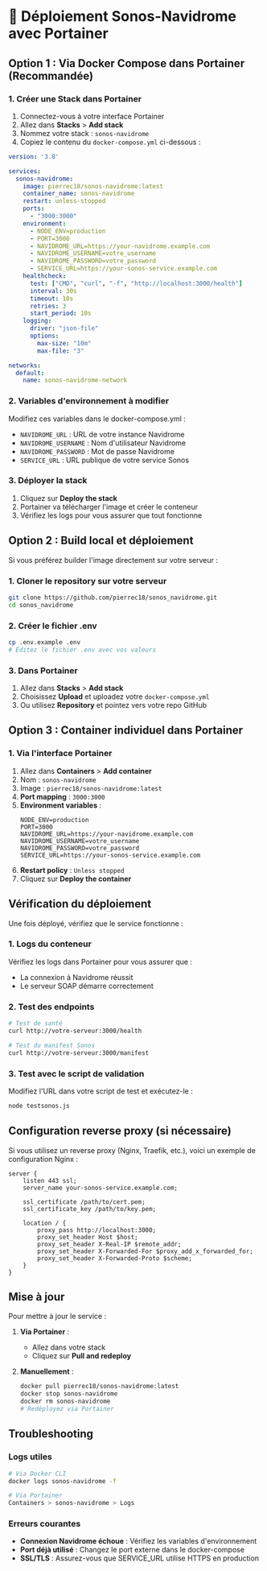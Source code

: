 # 🚀 Déploiement Sonos-Navidrome avec Portainer

## Option 1 : Via Docker Compose dans Portainer (Recommandée)

### 1. Créer une Stack dans Portainer

1. Connectez-vous à votre interface Portainer
2. Allez dans **Stacks** > **Add stack**
3. Nommez votre stack : `sonos-navidrome`
4. Copiez le contenu du `docker-compose.yml` ci-dessous :

```yaml
version: '3.8'

services:
  sonos-navidrome:
    image: pierrec18/sonos-navidrome:latest
    container_name: sonos-navidrome
    restart: unless-stopped
    ports:
      - "3000:3000"
    environment:
      - NODE_ENV=production
      - PORT=3000
      - NAVIDROME_URL=https://your-navidrome.example.com
      - NAVIDROME_USERNAME=votre_username
      - NAVIDROME_PASSWORD=votre_password
      - SERVICE_URL=https://your-sonos-service.example.com
    healthcheck:
      test: ["CMD", "curl", "-f", "http://localhost:3000/health"]
      interval: 30s
      timeout: 10s
      retries: 3
      start_period: 10s
    logging:
      driver: "json-file"
      options:
        max-size: "10m"
        max-file: "3"

networks:
  default:
    name: sonos-navidrome-network
```

### 2. Variables d'environnement à modifier

Modifiez ces variables dans le docker-compose.yml :
- `NAVIDROME_URL` : URL de votre instance Navidrome
- `NAVIDROME_USERNAME` : Nom d'utilisateur Navidrome
- `NAVIDROME_PASSWORD` : Mot de passe Navidrome
- `SERVICE_URL` : URL publique de votre service Sonos

### 3. Déployer la stack

1. Cliquez sur **Deploy the stack**
2. Portainer va télécharger l'image et créer le conteneur
3. Vérifiez les logs pour vous assurer que tout fonctionne

## Option 2 : Build local et déploiement

Si vous préférez builder l'image directement sur votre serveur :

### 1. Cloner le repository sur votre serveur

```bash
git clone https://github.com/pierrec18/sonos_navidrome.git
cd sonos_navidrome
```

### 2. Créer le fichier .env

```bash
cp .env.example .env
# Éditez le fichier .env avec vos valeurs
```

### 3. Dans Portainer

1. Allez dans **Stacks** > **Add stack**
2. Choisissez **Upload** et uploadez votre `docker-compose.yml`
3. Ou utilisez **Repository** et pointez vers votre repo GitHub

## Option 3 : Container individuel dans Portainer

### 1. Via l'interface Portainer

1. Allez dans **Containers** > **Add container**
2. Nom : `sonos-navidrome`
3. Image : `pierrec18/sonos-navidrome:latest`
4. **Port mapping** : `3000:3000`
5. **Environment variables** :
   ```
   NODE_ENV=production
   PORT=3000
   NAVIDROME_URL=https://your-navidrome.example.com
   NAVIDROME_USERNAME=votre_username
   NAVIDROME_PASSWORD=votre_password
   SERVICE_URL=https://your-sonos-service.example.com
   ```
6. **Restart policy** : `Unless stopped`
7. Cliquez sur **Deploy the container**

## Vérification du déploiement

Une fois déployé, vérifiez que le service fonctionne :

### 1. Logs du conteneur
Vérifiez les logs dans Portainer pour vous assurer que :
- La connexion à Navidrome réussit
- Le serveur SOAP démarre correctement

### 2. Test des endpoints
```bash
# Test de santé
curl http://votre-serveur:3000/health

# Test du manifest Sonos
curl http://votre-serveur:3000/manifest
```

### 3. Test avec le script de validation
Modifiez l'URL dans votre script de test et exécutez-le :
```bash
node testsonos.js
```

## Configuration reverse proxy (si nécessaire)

Si vous utilisez un reverse proxy (Nginx, Traefik, etc.), voici un exemple de configuration Nginx :

```nginx
server {
    listen 443 ssl;
    server_name your-sonos-service.example.com;
    
    ssl_certificate /path/to/cert.pem;
    ssl_certificate_key /path/to/key.pem;
    
    location / {
        proxy_pass http://localhost:3000;
        proxy_set_header Host $host;
        proxy_set_header X-Real-IP $remote_addr;
        proxy_set_header X-Forwarded-For $proxy_add_x_forwarded_for;
        proxy_set_header X-Forwarded-Proto $scheme;
    }
}
```

## Mise à jour

Pour mettre à jour le service :

1. **Via Portainer** : 
   - Allez dans votre stack
   - Cliquez sur **Pull and redeploy**

2. **Manuellement** :
   ```bash
   docker pull pierrec18/sonos-navidrome:latest
   docker stop sonos-navidrome
   docker rm sonos-navidrome
   # Redéployez via Portainer
   ```

## Troubleshooting

### Logs utiles
```bash
# Via Docker CLI
docker logs sonos-navidrome -f

# Via Portainer
Containers > sonos-navidrome > Logs
```

### Erreurs courantes
- **Connexion Navidrome échoue** : Vérifiez les variables d'environnement
- **Port déjà utilisé** : Changez le port externe dans le docker-compose
- **SSL/TLS** : Assurez-vous que SERVICE_URL utilise HTTPS en production